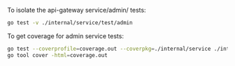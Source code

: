 To isolate the api-gateway service/admin/ tests:
```bash
go test -v ./internal/service/test/admin
```

To get coverage for admin service tests:
```bash
go test --coverprofile=coverage.out --coverpkg=./internal/service ./internal/service/test/admin
go tool cover -html=coverage.out
```
